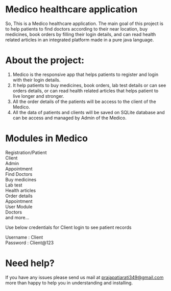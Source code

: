 
# Medico healthcare application
So, This is a Medico healthcare application. The main goal of this project is to help patients to find doctors according to their near location, buy medicines, book orders by filling their login details, and can read health related articles in an integrated platform made in a pure java language. 

# About the project:
1. Medico is the responsive app that helps patients to register and login with their login details.
2. It help patients to buy medicines, book orders, lab test details or can see orders details, or can read health related articles that helps patient to live longer and stronger.
3. All the order details of the patients will be access to the client of the Medico.
4. All the data of patients and clients will be saved on SQLite database and can be access and managed by Admin of the Medico.


# Modules in Medico 
Registration/Patient\
Client\
Admin\
Appointment\
Find Doctors\
Buy medicines\
Lab test\
Health articles\
Order details\
Appointment\
User Module\
Doctors\
and more...

Use below credentials for Client login to see patient records


   Username  : Client\
   Password  : Client@123

# Need help?
If you have any issues please send us mail at prajapatiarati349@gmail.com more than happy to help you in understanding and installing.
